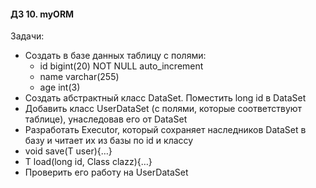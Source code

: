 #### ДЗ 10. myORM

Задачи:
- Создать в базе данных таблицу с полями: 
  * id bigint(20) NOT NULL auto_increment 
  * name varchar(255)
  * age int(3)
- Создать абстрактный класс DataSet. Поместить long id в DataSet
- Добавить класс UserDataSet (с полями, которые соответствуют таблице), унаследовав его от DataSet
- Разработать Executor, который сохраняет наследников DataSet в базу и читает их из базы по id и классу
- <T extends DataSet> void save(T user){…}
- <T extends DataSet> T load(long id, Class<T> clazz){…}
- Проверить его работу на UserDataSet

